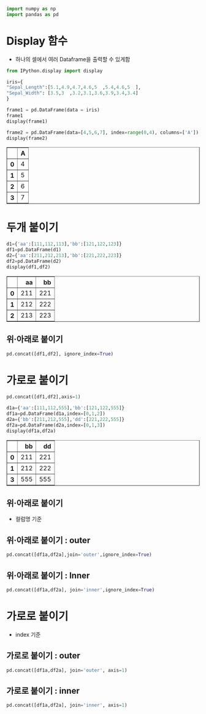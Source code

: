 ```python
import numpy as np
import pandas as pd
```

# Display 함수
- 하나의 셀에서 여러 Dataframe을 출력할 수 있게함


```python
from IPython.display import display
```


```python
iris={
"Sepal_Length":[5.1,4.9,4.7,4.6,5  ,5.4,4.6,5  ],
"Sepal_Width": [3.5,3  ,3.2,3.1,3.6,3.9,3.4,3.4]
}

frame1 = pd.DataFrame(data = iris)
frame1
display(frame1)

frame2 = pd.DataFrame(data=[4,5,6,7], index=range(0,4), columns=['A'])
display(frame2)

```


<div>
<style scoped>
    .dataframe tbody tr th:only-of-type {
        vertical-align: middle;
    }

    .dataframe tbody tr th {
        vertical-align: top;
    }

    .dataframe thead th {
        text-align: right;
    }
</style>
<table border="1" class="dataframe">
  <thead>
    <tr style="text-align: right;">
      <th></th>
      <th>A</th>
    </tr>
  </thead>
  <tbody>
    <tr>
      <th>0</th>
      <td>4</td>
    </tr>
    <tr>
      <th>1</th>
      <td>5</td>
    </tr>
    <tr>
      <th>2</th>
      <td>6</td>
    </tr>
    <tr>
      <th>3</th>
      <td>7</td>
    </tr>
  </tbody>
</table>
</div>


# 두개 붙이기


```python
d1={'aa':[111,112,113],'bb':[121,122,123]}
df1=pd.DataFrame(d1)
d2={'aa':[211,212,213],'bb':[221,222,223]}
df2=pd.DataFrame(d2)
display(df1,df2)
```


<div>
<style scoped>
    .dataframe tbody tr th:only-of-type {
        vertical-align: middle;
    }

    .dataframe tbody tr th {
        vertical-align: top;
    }

    .dataframe thead th {
        text-align: right;
    }
</style>
<table border="1" class="dataframe">
  <thead>
    <tr style="text-align: right;">
      <th></th>
      <th>aa</th>
      <th>bb</th>
    </tr>
  </thead>
  <tbody>
    <tr>
      <th>0</th>
      <td>211</td>
      <td>221</td>
    </tr>
    <tr>
      <th>1</th>
      <td>212</td>
      <td>222</td>
    </tr>
    <tr>
      <th>2</th>
      <td>213</td>
      <td>223</td>
    </tr>
  </tbody>
</table>
</div>


## 위·아래로 붙이기


```python
pd.concat([df1,df2], ignore_index=True)
```

# 가로로 붙이기


```python
pd.concat([df1,df2],axis=1)
```


```python
d1a={'aa':[111,112,555],'bb':[121,122,555]}
df1a=pd.DataFrame(d1a,index=[0,1,2])
d2a={'bb':[211,212,555],'dd':[221,222,555]}
df2a=pd.DataFrame(d2a,index=[0,1,3])
display(df1a,df2a)
```


<div>
<style scoped>
    .dataframe tbody tr th:only-of-type {
        vertical-align: middle;
    }

    .dataframe tbody tr th {
        vertical-align: top;
    }

    .dataframe thead th {
        text-align: right;
    }
</style>
<table border="1" class="dataframe">
  <thead>
    <tr style="text-align: right;">
      <th></th>
      <th>bb</th>
      <th>dd</th>
    </tr>
  </thead>
  <tbody>
    <tr>
      <th>0</th>
      <td>211</td>
      <td>221</td>
    </tr>
    <tr>
      <th>1</th>
      <td>212</td>
      <td>222</td>
    </tr>
    <tr>
      <th>3</th>
      <td>555</td>
      <td>555</td>
    </tr>
  </tbody>
</table>
</div>


## 위·아래로 붙이기
* 컬럼명 기준

## 위·아래로 붙이기 : outer


```python
pd.concat([df1a,df2a],join='outer',ignore_index=True)
```

## 위·아래로 붙이기 : Inner


```python
pd.concat([df1a,df2a], join='inner',ignore_index=True)
```

# 가로로 붙이기 
* index 기준

## 가로로 붙이기 : outer


```python
pd.concat([df1a,df2a], join='outer', axis=1)
```

## 가로로 붙이기 : inner


```python
pd.concat([df1a,df2a], join='inner', axis=1)
```
